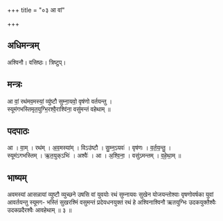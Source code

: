 +++
title = "०३ आ वां"

+++
## अधिमन्त्रम्
अश्विनौ। वसिष्ठः। त्रिष्टुप्।

## मन्त्रः
आ वां॒ रथ॑मव॒मस्यां॒ व्यु॑ष्टौ सुम्ना॒यवो॒ वृष॑णो वर्तयन्तु ।  
स्यूम॑गभस्तिमृत॒युग्भि॒रश्वै॒राश्वि॑ना॒ वसु॑मन्तं वहेथाम् ॥

## पदपाठः
आ । वा॒म् । रथ॑म् । अ॒व॒मस्या॑म् । विऽउ॑ष्टौ । सु॒म्न॒ऽयवः॑ । वृष॑णः । व॒र्त॒य॒न्तु॒ ।  
स्यूम॑ऽगभस्तिम् । ऋ॒त॒युक्ऽभिः॑ । अश्वैः॑ । आ । अ॒श्वि॒ना॒ । वसु॑ऽमन्तम् । व॒हे॒था॒म् ॥

## भाष्यम्
अवमस्यां आसन्नायां व्युष्टौ व्युच्छने उषसि वां युवयोः रथं सुम्नायवः सुखेन योजयन्तोश्वाः वृषणोवर्षका युवां आवर्तयन्तु स्यूमग- भस्तिं सुखरश्मिं वसुमन्तं प्रदेयधनयुक्तं रथं हे अश्विनाश्विनौ ऋतयुग्भिः उदकयुक्तैश्वैः उदकप्रदैरश्वैः आवहेथाम् ॥ ३ ॥